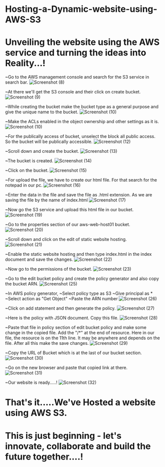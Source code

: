 # Hosting-a-Dynamic-website-using-AWS-S3
# Unveiling the website using the AWS service and turning the ideas into Reality...!

~Go to the AWS management console and search for the S3 service in search bar.
![Screenshot (8)](https://github.com/user-attachments/assets/2d7abe1f-859c-4f41-ad3d-70f101302fa7)


~At there we'll get the S3 console and their click on create bucket.
![Screenshot (9)](https://github.com/user-attachments/assets/fdcb9fce-643d-4267-9244-71027a6616af)


~While creating the bucket make the bucket type as a general purpose and give the unique name to the bucket.
![Screenshot (10)](https://github.com/user-attachments/assets/6de9e26b-6a7c-452f-887a-4d778e70cd57)


~Make the ACLs enabled in the object ownership and other settings as it is.
![Screenshot (10)](https://github.com/user-attachments/assets/55557783-768b-4dc2-b445-025577894431)


~For the publically access of bucket, unselect the block all public access. So the bucket will be publically accessible.
![Screenshot (12)](https://github.com/user-attachments/assets/255d6160-6b6a-428a-9cf4-a6804c109e21)


~Scroll down and create the bucket.
![Screenshot (13)](https://github.com/user-attachments/assets/c3227de6-45b2-4f61-9051-4f1d569b29d2)


~The bucket is created.
![Screenshot (14)](https://github.com/user-attachments/assets/e6092a91-5992-478f-9c4c-836101e58822)


~Click on the bucket.
![Screenshot (15)](https://github.com/user-attachments/assets/47a38fa3-c395-4c37-9ce5-7f1a26582569)


~For upload the file, we have to create our html file. For that search for the notepad in our pc.
![Screenshot (16)](https://github.com/user-attachments/assets/423185f4-0e0f-46c9-aae5-fa971de5c0cc)


~Enter the data in the file and save the file as .html extension. As we are saving the file by the name of index.html
![Screenshot (17)](https://github.com/user-attachments/assets/ab05f817-9b83-45b3-b14b-552750b9938f)


~Now go the S3 service and upload this html file in our bucket.
![Screenshot (19)](https://github.com/user-attachments/assets/bd1e0b4f-961c-4edd-b86d-b1ebd016af8c)


~Go to the properties section of our aws-web-host01 bucket.
![Screenshot (20)](https://github.com/user-attachments/assets/debdd5c8-b8cd-45b8-8606-b37b572d7c1b)


~Scroll down and click on the edit of static website hosting.
![Screenshot (21)](https://github.com/user-attachments/assets/f3a8ce2c-4937-44c3-8a7a-bce70650da9e)


~Enable the static website hosting and then type index.html in the index document and save the changes.
![Screenshot (22)](https://github.com/user-attachments/assets/f7557546-8479-4e45-99a3-8bff11243ef7)


~Now go to the permissions of the bucket.
![Screenshot (23)](https://github.com/user-attachments/assets/17c4b828-0394-48ae-ad98-891913d085bb)


~Go to the edit bucket policy and create the policy generator and also copy the bucket ARN.
![Screenshot (25)](https://github.com/user-attachments/assets/42551659-d107-4164-a5c4-e08aec2819d3)


~In AWS policy generator,
~Select policy type as S3
~Give principal as *
~Select action as "Get Object"
~Paste the ARN number
![Screenshot (26)](https://github.com/user-attachments/assets/221018e0-9072-48e2-895f-cdf8aec2c82c)


~Click on add statement and then generate the policy.
![Screenshot (27)](https://github.com/user-attachments/assets/ce458ec5-a3e4-4ca0-b1c8-635ff3c7d4a6)


~Here is the policy with JSON document. Copy this file.
![Screenshot (28)](https://github.com/user-attachments/assets/784a5a96-547c-49a6-8e0b-c19b4fc5b950)


~Paste that file in policy section of edit bucket policy and make some change in the copied file. Add the "/*" at the end of resource. Here in our file, the resource is on the 11th line. It may be anywhere and depends on the file. After all this make the save changes.
![Screenshot (29)](https://github.com/user-attachments/assets/d3379401-e84f-4259-992c-1107a8ca5d21)


~Copy the URL of Bucket which is at the last of our bucket section.
![Screenshot (30)](https://github.com/user-attachments/assets/1bb010e7-78ba-4ea7-ad57-7e6040fa2e55)


~Go on the new browser and paste that copied link at there.
![Screenshot (31)](https://github.com/user-attachments/assets/3a4da336-cda7-4bb0-b6ec-34bca8a1b6b7)


~Our website is ready.....!
![Screenshot (32)](https://github.com/user-attachments/assets/ac2de40e-1551-4e1f-a299-a4a31a12b882)


# That's it.....We've Hosted a website using AWS S3.
# This is just beginning - let's innovate, collaborate and build the future together....!
